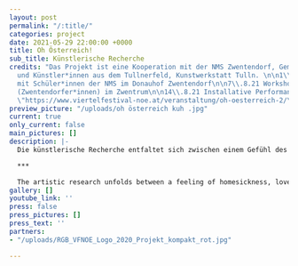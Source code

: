 ```yaml
---
layout: post
permalink: "/:title/"
categories: project
date: 2021-05-29 22:00:00 +0000
title: Oh Österreich!
sub_title: Künstlerische Recherche
credits: "Das Projekt ist eine Kooperation mit der NMS Zwentendorf, Gemeinde Zwentendorf
  und Künstler*innen aus dem Tullnerfeld, Kunstwerkstatt Tulln. \n\n1\\.7.21 Präsentation
  mit Schüler*innen der NMS im Donauhof Zwentendorf\n\n7\\.8.21 Workshop für Interessierte
  (Zwentendorfer*innen) im Zwentrum\n\n14\\.8.21 Installative Performance in der Kunstwerkstatt\n\n[https://www.viertelfestival-noe.at/veranstaltung/oh-oesterreich-2/](https://www.viertelfestival-noe.at/veranstaltung/oh-oesterreich-2/
  \"https://www.viertelfestival-noe.at/veranstaltung/oh-oesterreich-2/\")"
preview_picture: "/uploads/oh österreich kuh .jpg"
current: true
only_current: false
main_pictures: []
description: |-
  Die künstlerische Recherche entfaltet sich zwischen einem Gefühl des Heimwehs, der Heimatliebe und der kritischen Auseinandersetzung mit der „Identität“ Österreichs und dem Begriff „Home“ (Heimat, zu Hause, Haus). Durch den persönlichen Zugang wird eine kritische Auseinandersetzung mit Humor und Tiefgang angeregt, die abseits von populistischen Kampfansagen passiert. Was ist Österreich? Land der Berge, Land der Ströme, Land der Würstlstände und Dirndl, der Kaffeehaus-Kultur und des Walzers. Aber – wenn ich weder Jodeln kann noch Schnitzel mag und hier trotzdem meine sogenannte Heimat ist? Bei den abschließenden Präsentationen in Form von performativen Ausstellungen mit Theater, Livemusik und Poesie wird das Publikum eingeladen, den unterschiedlichen Entwürfen zu begegnen.

  ***

  The artistic research unfolds between a feeling of homesickness, love of home and the critical examination of the "identity" of Austria and the term "home" (Heimat, home, house). Through the personal approach, a critical examination with humor and depth is stimulated, which happens away from populist fighting statements. What is Austria? Land of mountains, land of streams, land of sausage stands and dirndls, coffee house culture and the waltz. But - if I can neither yodel nor like schnitzel and yet this is my so-called home? In the final presentations in the form of performative exhibitions with theater, live music and poetry, the audience is invited to encounter the different designs.
gallery: []
youtube_link: ''
press: false
press_pictures: []
press_text: ''
partners:
- "/uploads/RGB_VFNOE_Logo_2020_Projekt_kompakt_rot.jpg"

---
```

